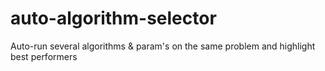 # auto-algorithm-selector
Auto-run several algorithms &amp; param's on the same problem and highlight best performers

